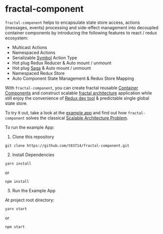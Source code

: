 # fractal-component

`fractal-component` helps to encapsulate state store access, actions (messages, events) processing and side-effect management into decoupled container components by introducing the following features to react / redux ecosystem:
- Multicast Actions
- Namespaced Actions
- Serializable [Symbol](https://developer.mozilla.org/en-US/docs/Web/JavaScript/Reference/Global_Objects/Symbol) Action Type 
- Hot plug Redux Reducer & Auto mount / unmount
- Hot plug [Saga](https://redux-saga.js.org/) & Auto mount / unmount
- Namespaced Redux Store
- Auto Component State Management & Redux Store Mapping

With `fractal-component`, you can create fractal reusable [Container Components](https://redux.js.org/basics/usagewithreact#presentational-and-container-components) and construct scalable [fractal architecture](https://www.metropolismag.com/architecture/science-for-designers-scaling-and-fractals/) application while still enjoy the convenience of [Redux dev tool](https://github.com/zalmoxisus/redux-devtools-extension) & predictable single global state store.

To try it out, take a look at the [example app](examples/exampleApp) and find out how `fractal-component` solves the classical [Scalable Architecture Problem](https://github.com/slorber/scalable-frontend-with-elm-or-redux).

To run the example App:

1. Clone this repository
```
git clone https://github.com/t83714/fractal-component.git
```

2. Install Dependencies
```
yarn install
```
or
```
npm install
```
3. Run the Example App

At project root directory:
```
yarn start
```
or
```
npm start
```

